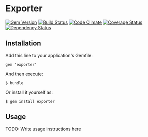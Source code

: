 # Exporter
[![Gem Version](https://badge.fury.io/rb/exporter.png)](http://badge.fury.io/rb/exporter)
[![Build Status](https://travis-ci.org/voanhduy1512/exporter.png?branch=master)](https://travis-ci.org/voanhduy1512/exporter)
[![Code Climate](https://codeclimate.com/github/voanhduy1512/exporter.png)](https://codeclimate.com/github/voanhduy1512/exporter)
[![Coverage Status](https://coveralls.io/repos/voanhduy1512/exporter/badge.png)](https://coveralls.io/r/voanhduy1512/exporter)
[![Dependency Status](https://gemnasium.com/voanhduy1512/exporter.png)](https://gemnasium.com/voanhduy1512/exporter)




## Installation

Add this line to your application's Gemfile:

    gem 'exporter'

And then execute:

    $ bundle

Or install it yourself as:

    $ gem install exporter

## Usage

TODO: Write usage instructions here
